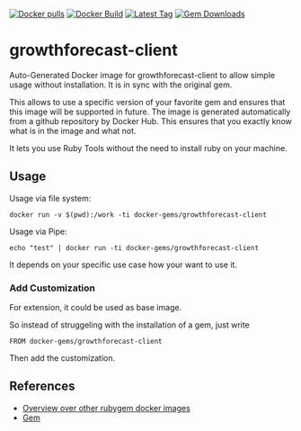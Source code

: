 [![Docker pulls](https://img.shields.io/docker/pulls/rubygem/growthforecast-client.svg)](https://hub.docker.com/r/rubygem/growthforecast-client/)
[![Docker Build](https://img.shields.io/docker/automated/rubygem/growthforecast-client.svg)](https://hub.docker.com/r/rubygem/growthforecast-client/)
[![Latest Tag](https://img.shields.io/github/tag/docker-rubygem/growthforecast-client.svg)](https://hub.docker.com/r/rubygem/growthforecast-client/)
[![Gem Downloads](https://img.shields.io/gem/dt/growthforecast-client.svg)](https://rubygems.org/gems/growthforecast-client/)
# growthforecast-client

Auto-Generated Docker image for growthforecast-client to allow simple usage without installation.
It is in sync with the original gem.

This allows to use a specific version of your favorite gem and ensures that this image will be supported in future.
The image is generated automatically from a github repository by Docker Hub.
This ensures that you exactly know what is in the image and what not.

It lets you use Ruby Tools without the need to install ruby on your machine.

## Usage

Usage via file system:

`docker run -v $(pwd):/work -ti docker-gems/growthforecast-client`

Usage via Pipe:

`echo "test" | docker run -ti docker-gems/growthforecast-client`

It depends on your specific use case how your want to use it.

### Add Customization

For extension, it could be used as base image.

So instead of struggeling with the installation of a gem, just write

`FROM docker-gems/growthforecast-client`

Then add the customization.

## References

 - [Overview over other rubygem docker images](https://github.com/thinkbot/docker-rubygem)
 - [Gem](https://rubygems.org/gems/growthforecast-client/)
